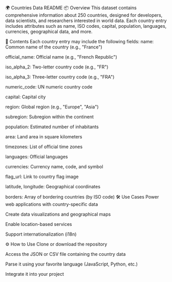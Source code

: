 🌍 Countries Data README
📦 Overview
This dataset contains comprehensive information about 250 countries, designed for developers, data scientists, and researchers interested in world data. Each country entry includes attributes such as name, ISO codes, capital, population, languages, currencies, geographical data, and more.

📁 Contents
Each country entry may include the following fields:
name: Common name of the country (e.g., "France")

official_name: Official name (e.g., "French Republic")

iso_alpha_2: Two-letter country code (e.g., "FR")

iso_alpha_3: Three-letter country code (e.g., "FRA")

numeric_code: UN numeric country code

capital: Capital city

region: Global region (e.g., "Europe", "Asia")

subregion: Subregion within the continent

population: Estimated number of inhabitants

area: Land area in square kilometers

timezones: List of official time zones

languages: Official languages

currencies: Currency name, code, and symbol

flag_url: Link to country flag image

latitude, longitude: Geographical coordinates

borders: Array of bordering countries (by ISO code)
🛠 Use Cases
Power web applications with country-specific data

Create data visualizations and geographical maps

Enable location-based services

Support internationalization (i18n)

⚙️ How to Use
Clone or download the repository

Access the JSON or CSV file containing the country data

Parse it using your favorite language (JavaScript, Python, etc.)

Integrate it into your project
